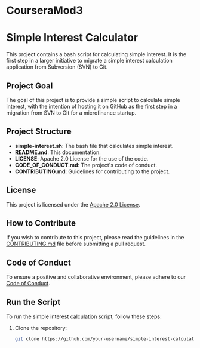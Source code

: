 # CourseraMod3
# Simple Interest Calculator

This project contains a bash script for calculating simple interest. It is the first step in a larger initiative to migrate a simple interest calculation application from Subversion (SVN) to Git.

## Project Goal

The goal of this project is to provide a simple script to calculate simple interest, with the intention of hosting it on GitHub as the first step in a migration from SVN to Git for a microfinance startup.

## Project Structure

- **simple-interest.sh**: The bash file that calculates simple interest.
- **README.md**: This documentation.
- **LICENSE**: Apache 2.0 License for the use of the code.
- **CODE_OF_CONDUCT.md**: The project's code of conduct.
- **CONTRIBUTING.md**: Guidelines for contributing to the project.

## License

This project is licensed under the [Apache 2.0 License](LICENSE).

## How to Contribute

If you wish to contribute to this project, please read the guidelines in the [CONTRIBUTING.md](CONTRIBUTING.md) file before submitting a pull request.

## Code of Conduct

To ensure a positive and collaborative environment, please adhere to our [Code of Conduct](CODE_OF_CONDUCT.md).

## Run the Script

To run the simple interest calculation script, follow these steps:

1. Clone the repository:
   ```bash
   git clone https://github.com/your-username/simple-interest-calculator.git
